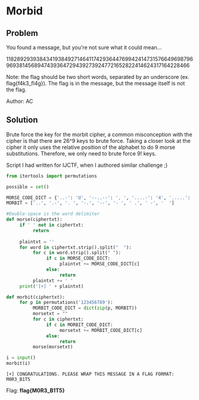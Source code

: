 # Morbid

## Problem

You found a message, but you're not sure what it could mean...

118289293938434193849271464117429364476994241473157664969879696938145689474393647294392739247721652822414624317164228466

Note: the flag should be two short words, separated by an underscore (ex. flag{f4k3_fl4g}). The flag is in the message, but the message itself is not the flag.

Author: AC

## Solution

Brute force the key for the morbit cipher, a common misconception with the cipher is that there are 26^9 keys to brute force. Taking a closer look at the cipher it only uses the relative position of the alphabet to do 9 morse substitutions. Therefore, we only need to brute force 9! keys.


Script I had written for IJCTF, when I authored similar challenge ;)

```python
from itertools import permutations

possible = set()

MORSE_CODE_DICT = {'..-': 'U', '--..--': ', ', '....-': '4', '.....': '5', '-...': 'B', '-..-': 'X', '---...':':', '.-.': 'R', '--.-': 'Q', '--..': 'Z', '.--': 'W', '-..-.': '/', '..---': '2', '.-': 'A', '..': 'I', '-.-.': 'C', '..-.': 'F', '---': 'O', '-.--': 'Y', '-': 'T', '.': 'E', '.-..': 'L', '...': 'S', '-.--.-': ')', '..--..': '?', '.----': '1', '-----': '0', '-.-': 'K', '-..': 'D', '----.': '9', '-....': '6', '.---': 'J', '.--.': 'P', '.-.-.-': '.', '-.--.': '(', '--': 'M', '-.': 'N', '....': 'H', '---..': '8', '...-': 'V', '--...': '7', '--.': 'G', '...--': '3', '-....-': '-', '\n' : ' ', '..--.-':'_'}
MORBIT = ['..', '.-', '. ', '-.', '--', '- ', ' .', ' -', '  ']

#Double-space is the word delimiter
def morse(ciphertxt):
     if ' ' not in ciphertxt:
          return
     
     plaintxt = ''
     for word in ciphertxt.strip().split("  "):
          for c in word.strip().split(" "):
               if c in MORSE_CODE_DICT:
                    plaintxt += MORSE_CODE_DICT[c]
               else:
                    return
          plaintxt += ' '
     print('[+] ' + plaintxt)

def morbit(ciphertxt):
     for p in permutations('123456789'):
          MORBIT_CODE_DICT = dict(zip(p, MORBIT))
          morsetxt = ""
          for c in ciphertxt:
               if c in MORBIT_CODE_DICT:
                    morsetxt += MORBIT_CODE_DICT[c]
               else:
                    return
          morse(morsetxt)

i = input()
morbit(i)
```

```
[+] CONGRATULATIONS. PLEASE WRAP THIS MESSAGE IN A FLAG FORMAT: M0R3_B1T5
```

Flag: **flag{M0R3_B1T5}**